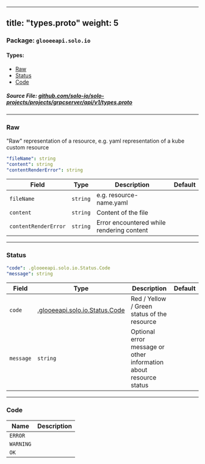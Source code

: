
---
title: "types.proto"
weight: 5
---

<!-- Code generated by solo-kit. DO NOT EDIT. -->


### Package: `glooeeapi.solo.io` 
#### Types:


- [Raw](#raw)
- [Status](#status)
- [Code](#code)
  



##### Source File: [github.com/solo-io/solo-projects/projects/grpcserver/api/v1/types.proto](https://github.com/solo-io/solo-projects/blob/master/projects/grpcserver/api/v1/types.proto)





---
### Raw

 
"Raw" representation of a resource, e.g. yaml representation of a kube custom resource

```yaml
"fileName": string
"content": string
"contentRenderError": string

```

| Field | Type | Description | Default |
| ----- | ---- | ----------- |----------- | 
| `fileName` | `string` | e.g. resource-name.yaml |  |
| `content` | `string` | Content of the file |  |
| `contentRenderError` | `string` | Error encountered while rendering content |  |




---
### Status



```yaml
"code": .glooeeapi.solo.io.Status.Code
"message": string

```

| Field | Type | Description | Default |
| ----- | ---- | ----------- |----------- | 
| `code` | [.glooeeapi.solo.io.Status.Code](../types.proto.sk#code) | Red / Yellow / Green status of the resource |  |
| `message` | `string` | Optional error message or other information about resource status |  |




---
### Code



| Name | Description |
| ----- | ----------- | 
| `ERROR` |  |
| `WARNING` |  |
| `OK` |  |





<!-- Start of HubSpot Embed Code -->
<script type="text/javascript" id="hs-script-loader" async defer src="//js.hs-scripts.com/5130874.js"></script>
<!-- End of HubSpot Embed Code -->
